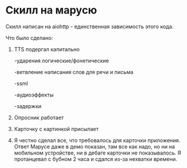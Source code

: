 # Cкилл на марусю
Скилл написан на aiohttp - единственная зависимость этого кода.

Что было сделано:
1) TTS подергал капитально
    
    -ударения логические/фонетические

    -ветвление написания слов для речи и письма
    
    -ssml
    
    -аудиоэффекты
    
    -задержки

2) Опросник работает
3) Карточку с картинкой присылает
4) Я честно сделал все, что требовалось для карточки приложения. Ответ Марусе даже в демо показан, там все как надо, но ни на мобильном устройстве, ни в дебаге карточки не показывалось. Я протанцевал с бубном 2 часа и сдался из-за нехватки времени.

